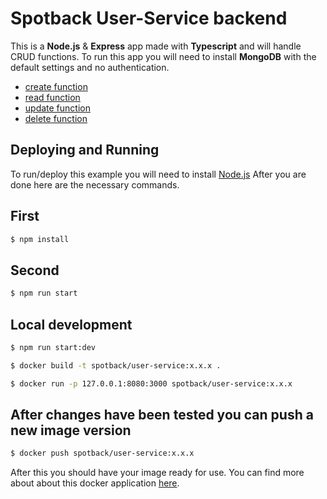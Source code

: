 # Spotback User-Service backend

This is a **Node.js** & **Express** app made with **Typescript** and will handle CRUD functions. To run this app you will need to install **MongoDB** with the default settings and no authentication.

* [create function](endpoints/create.md)
* [read function](endpoints/read.md)
* [update function](endpoints/update.md)
* [delete function](endpoints/delete.md)
    

## Deploying and Running

To run/deploy this example you will need to install [Node.js](https://nodejs.org/en/)
After you are done here are the necessary commands.

## First

```sh
$ npm install
```
## Second

```sh
$ npm run start
```
## Local development

```sh
$ npm run start:dev

$ docker build -t spotback/user-service:x.x.x .

$ docker run -p 127.0.0.1:8080:3000 spotback/user-service:x.x.x
```

## After changes have been tested you can push a new image version

```sh
$ docker push spotback/user-service:x.x.x
```

After this you should have your image ready for use.
You can find more about about this docker application [here](http://docker.com).
